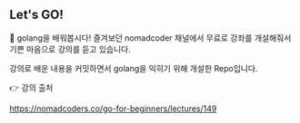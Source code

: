 ## Let's GO!

👀 golang을 배워봅시다!
즐겨보던 nomadcoder 채널에서 무료로 강좌를 개설해줘서 기쁜 마음으로 강의를 듣고 있습니다.

강의로 배운 내용을 커밋하면서 golang을 익히기 위해 개설한 Repo입니다.

👉 강의 출처

https://nomadcoders.co/go-for-beginners/lectures/149


